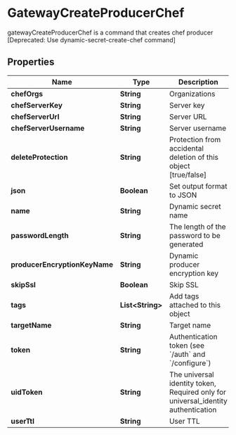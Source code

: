 

# GatewayCreateProducerChef

gatewayCreateProducerChef is a command that creates chef producer [Deprecated: Use dynamic-secret-create-chef command]

## Properties

| Name | Type | Description | Notes |
|------------ | ------------- | ------------- | -------------|
|**chefOrgs** | **String** | Organizations |  [optional] |
|**chefServerKey** | **String** | Server key |  [optional] |
|**chefServerUrl** | **String** | Server URL |  [optional] |
|**chefServerUsername** | **String** | Server username |  [optional] |
|**deleteProtection** | **String** | Protection from accidental deletion of this object [true/false] |  [optional] |
|**json** | **Boolean** | Set output format to JSON |  [optional] |
|**name** | **String** | Dynamic secret name |  |
|**passwordLength** | **String** | The length of the password to be generated |  [optional] |
|**producerEncryptionKeyName** | **String** | Dynamic producer encryption key |  [optional] |
|**skipSsl** | **Boolean** | Skip SSL |  [optional] |
|**tags** | **List&lt;String&gt;** | Add tags attached to this object |  [optional] |
|**targetName** | **String** | Target name |  [optional] |
|**token** | **String** | Authentication token (see &#x60;/auth&#x60; and &#x60;/configure&#x60;) |  [optional] |
|**uidToken** | **String** | The universal identity token, Required only for universal_identity authentication |  [optional] |
|**userTtl** | **String** | User TTL |  [optional] |



